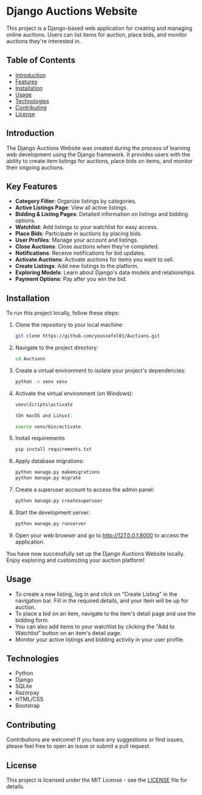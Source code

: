 # Django Auctions Website

This project is a Django-based web application for creating and managing online auctions. Users can list items for auction, place bids, and monitor auctions they're interested in.

## Table of Contents
- [Introduction](#introduction)
- [Features](#features)
- [Installation](#installation)
- [Usage](#usage)
- [Technologies](#technologies)
- [Contributing](#contributing)
- [License](#license)

## Introduction

The Django Auctions Website was created during the process of learning web development using the Django framework. It provides users with the ability to create item listings for auctions, place bids on items, and monitor their ongoing auctions.

## Key Features

- **Category Filter**: Organize listings by categories.
- **Active Listings Page**: View all active listings.
- **Bidding & Listing Pages**: Detailed information on listings and bidding options.
- **Watchlist**: Add listings to your watchlist for easy access.
- **Place Bids**: Participate in auctions by placing bids.
- **User Profiles**: Manage your account and listings.
- **Close Auctions**: Close auctions when they're completed.
- **Notifications**: Receive notifications for bid updates.
- **Activate Auctions**: Activate auctions for items you want to sell.
- **Create Listings**: Add new listings to the platform.
- **Exploring Models**: Learn about Django's data models and relationships.
- **Payment Options**: Pay after you win the bid.

## Installation

To run this project locally, follow these steps:

1. Clone the repository to your local machine:

   ```bash
   git clone https://github.com/youssefel01/Auctions.git

2. Navigate to the project directory:

   ```bash
   cd Auctions

3. Create a virtual environment to isolate your project's dependencies:

   ```bash
   python -m venv venv

4. Activate the virtual environment (on Windows):

   ```bash
   venv\Scripts\activate

   (On macOS and Linux):

   source venv/bin/activate

5. Install requirements

   ```bash
   pip install requirements.txt

5. Apply database migrations:

   ```bash
   python manage.py makemigrations
   python manage.py migrate

6. Create a superuser account to access the admin panel:

   ```bash
   python manage.py createsuperuser

7. Start the development server:

   ```bash
   python manage.py runserver

9. Open your web browser and go to http://127.0.0.1:8000 to access the application.

You have now successfully set up the Django Auctions Website locally. Enjoy exploring and customizing your auction platform!

## Usage

- To create a new listing, log in and click on "Create Listing" in the navigation bar. Fill in the required details, and your item will be up for auction.
- To place a bid on an item, navigate to the item's detail page and use the bidding form.
- You can also add items to your watchlist by clicking the "Add to Watchlist" button on an item's detail page.
- Monitor your active listings and bidding activity in your user profile.

## Technologies

- Python
- Django
- SQLite
- Razorpay
- HTML/CSS
- Bootstrap

## Contributing

Contributions are welcome! If you have any suggestions or find issues, please feel free to open an issue or submit a pull request.

## License

This project is licensed under the MIT License - see the [LICENSE](LICENSE) file for details.

   
